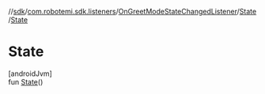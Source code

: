 //[sdk](../../../../index.md)/[com.robotemi.sdk.listeners](../../index.md)/[OnGreetModeStateChangedListener](../index.md)/[State](index.md)/[State](-state.md)

# State

[androidJvm]\
fun [State](-state.md)()
